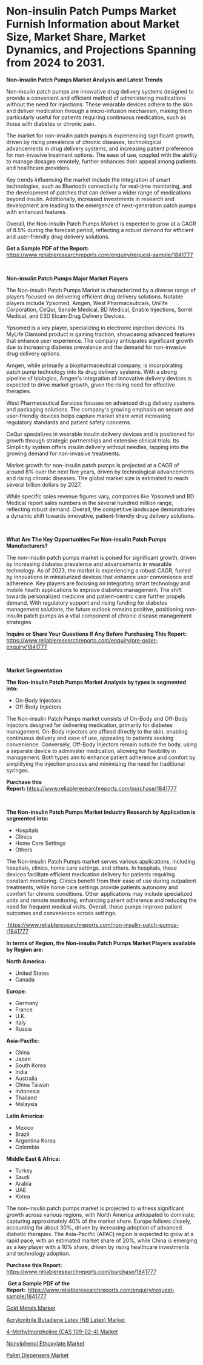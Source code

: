 <p><h1>Non-insulin Patch Pumps Market Furnish Information about Market Size, Market Share, Market Dynamics, and Projections Spanning from 2024 to 2031.</h1></p><p><strong>Non-insulin Patch Pumps Market Analysis and Latest Trends</strong></p>
<p><p>Non-insulin patch pumps are innovative drug delivery systems designed to provide a convenient and efficient method of administering medications without the need for injections. These wearable devices adhere to the skin and deliver medication through a micro-infusion mechanism, making them particularly useful for patients requiring continuous medication, such as those with diabetes or chronic pain. </p><p>The market for non-insulin patch pumps is experiencing significant growth, driven by rising prevalence of chronic diseases, technological advancements in drug delivery systems, and increasing patient preference for non-invasive treatment options. The ease of use, coupled with the ability to manage dosages remotely, further enhances their appeal among patients and healthcare providers.</p><p>Key trends influencing the market include the integration of smart technologies, such as Bluetooth connectivity for real-time monitoring, and the development of patches that can deliver a wider range of medications beyond insulin. Additionally, increased investments in research and development are leading to the emergence of next-generation patch pumps with enhanced features. </p><p>Overall, the Non-insulin Patch Pumps Market is expected to grow at a CAGR of 8.5% during the forecast period, reflecting a robust demand for efficient and user-friendly drug delivery solutions.</p></p>
<p><strong>Get a Sample PDF of the Report:&nbsp;</strong> <a href="https://www.reliableresearchreports.com/enquiry/request-sample/1841777?utm_campaign=34&utm_medium=2&utm_source=Github&utm_content=ia&utm_term=16102024&utm_id=non-insulin-patch-pumps">https://www.reliableresearchreports.com/enquiry/request-sample/1841777</a></p>
<p>&nbsp;</p>
<p><strong>Non-insulin Patch Pumps Major Market Players</strong></p>
<p><p>The Non-insulin Patch Pumps Market is characterized by a diverse range of players focused on delivering efficient drug delivery solutions. Notable players include Ypsomed, Amgen, West Pharmaceuticals, Unilife Corporation, CeQur, Sensile Medical, BD Medical, Enable Injections, Sorrel Medical, and E3D Elcam Drug Delivery Devices.</p><p>Ypsomed is a key player, specializing in electronic injection devices. Its MyLife Diamond product is gaining traction, showcasing advanced features that enhance user experience. The company anticipates significant growth due to increasing diabetes prevalence and the demand for non-invasive drug delivery options.</p><p>Amgen, while primarily a biopharmaceutical company, is incorporating patch pump technology into its drug delivery systems. With a strong pipeline of biologics, Amgen's integration of innovative delivery devices is expected to drive market growth, given the rising need for effective therapies.</p><p>West Pharmaceutical Services focuses on advanced drug delivery systems and packaging solutions. The company's growing emphasis on secure and user-friendly devices helps capture market share amid increasing regulatory standards and patient safety concerns.</p><p>CeQur specializes in wearable insulin delivery devices and is positioned for growth through strategic partnerships and extensive clinical trials. Its Simplicity system offers insulin delivery without needles, tapping into the growing demand for non-invasive treatments.</p><p>Market growth for non-insulin patch pumps is projected at a CAGR of around 8% over the next five years, driven by technological advancements and rising chronic diseases. The global market size is estimated to reach several billion dollars by 2027.</p><p>While specific sales revenue figures vary, companies like Ypsomed and BD Medical report sales numbers in the several hundred million range, reflecting robust demand. Overall, the competitive landscape demonstrates a dynamic shift towards innovative, patient-friendly drug delivery solutions.</p></p>
<p>&nbsp;</p>
<p><strong>What Are The Key Opportunities For Non-insulin Patch Pumps Manufacturers?</strong></p>
<p><p>The non-insulin patch pumps market is poised for significant growth, driven by increasing diabetes prevalence and advancements in wearable technology. As of 2023, the market is experiencing a robust CAGR, fueled by innovations in miniaturized devices that enhance user convenience and adherence. Key players are focusing on integrating smart technology and mobile health applications to improve diabetes management. The shift towards personalized medicine and patient-centric care further propels demand. With regulatory support and rising funding for diabetes management solutions, the future outlook remains positive, positioning non-insulin patch pumps as a vital component of chronic disease management strategies.</p></p>
<p><strong>Inquire or Share Your Questions If Any Before Purchasing This Report:</strong> <a href="https://www.reliableresearchreports.com/enquiry/pre-order-enquiry/1841777?utm_campaign=34&utm_medium=2&utm_source=Github&utm_content=ia&utm_term=16102024&utm_id=non-insulin-patch-pumps">https://www.reliableresearchreports.com/enquiry/pre-order-enquiry/1841777</a></p>
<p>&nbsp;</p>
<p><strong>Market Segmentation</strong></p>
<p><strong>The Non-insulin Patch Pumps Market Analysis by types is segmented into:</strong></p>
<p><ul><li>On-Body Injectors</li><li>Off-Body Injectors</li></ul></p>
<p><p>The Non-insulin Patch Pumps market consists of On-Body and Off-Body Injectors designed for delivering medication, primarily for diabetes management. On-Body Injectors are affixed directly to the skin, enabling continuous delivery and ease of use, appealing to patients seeking convenience. Conversely, Off-Body Injectors remain outside the body, using a separate device to administer medication, allowing for flexibility in management. Both types aim to enhance patient adherence and comfort by simplifying the injection process and minimizing the need for traditional syringes.</p></p>
<p><strong>Purchase this Report:&nbsp;</strong><a href="https://www.reliableresearchreports.com/purchase/1841777?utm_campaign=34&utm_medium=2&utm_source=Github&utm_content=ia&utm_term=16102024&utm_id=non-insulin-patch-pumps">https://www.reliableresearchreports.com/purchase/1841777</a></p>
<p>&nbsp;</p>
<p><strong>The Non-insulin Patch Pumps Market Industry Research by Application is segmented into:</strong></p>
<p><ul><li>Hospitals</li><li>Clinics</li><li>Home Care Settings</li><li>Others</li></ul></p>
<p><p>The Non-insulin Patch Pumps market serves various applications, including hospitals, clinics, home care settings, and others. In hospitals, these devices facilitate efficient medication delivery for patients requiring constant monitoring. Clinics benefit from their ease of use during outpatient treatments, while home care settings provide patients autonomy and comfort for chronic conditions. Other applications may include specialized units and remote monitoring, enhancing patient adherence and reducing the need for frequent medical visits. Overall, these pumps improve patient outcomes and convenience across settings.</p></p>
<p><a href="https://www.reliableresearchreports.com/non-insulin-patch-pumps-r1841777?utm_campaign=34&utm_medium=2&utm_source=Github&utm_content=ia&utm_term=16102024&utm_id=non-insulin-patch-pumps">&nbsp;https://www.reliableresearchreports.com/non-insulin-patch-pumps-r1841777</a></p>
<p><strong>In terms of Region, the Non-insulin Patch Pumps Market Players available by Region are:</strong></p>
<p>
    <p> <strong> North America: </strong>
        <ul>
            <li>United States</li>
            <li>Canada</li>
        </ul>
        </p> 
    <p> <strong> Europe: </strong>
        <ul>
            <li>Germany</li>
            <li>France</li>
            <li>U.K.</li>
            <li>Italy</li>
            <li>Russia</li>
        </ul>
        </p> 
    <p> <strong> Asia-Pacific: </strong>
        <ul>
            <li>China</li>
            <li>Japan</li>
            <li>South Korea</li>
            <li>India</li>
            <li>Australia</li>
            <li>China Taiwan</li>
            <li>Indonesia</li>
            <li>Thailand</li>
            <li>Malaysia</li>
        </ul>
        </p> 
    <p> <strong> Latin America: </strong>
        <ul>
            <li>Mexico</li>
            <li>Brazil</li>
            <li>Argentina Korea</li>
            <li>Colombia</li>
        </ul>
        </p> 
    <p> <strong> Middle East & Africa: </strong>
        <ul>
            <li>Turkey</li>
            <li>Saudi</li>
            <li>Arabia</li>
            <li>UAE</li>
            <li>Korea</li>
        </ul>
    </p>
    </p>
<p><p>The non-insulin patch pumps market is projected to witness significant growth across various regions, with North America anticipated to dominate, capturing approximately 40% of the market share. Europe follows closely, accounting for about 30%, driven by increasing adoption of advanced diabetic therapies. The Asia-Pacific (APAC) region is expected to grow at a rapid pace, with an estimated market share of 20%, while China is emerging as a key player with a 10% share, driven by rising healthcare investments and technology adoption.</p></p>
<p><strong>Purchase this Report: </strong><a href="https://www.reliableresearchreports.com/purchase/1841777?utm_campaign=34&utm_medium=2&utm_source=Github&utm_content=ia&utm_term=16102024&utm_id=non-insulin-patch-pumps">https://www.reliableresearchreports.com/purchase/1841777</a></p>
<p>&nbsp;<strong>Get a Sample PDF of the Report:&nbsp;&nbsp;</strong><a href="https://www.reliableresearchreports.com/enquiry/request-sample/1841777?utm_campaign=34&utm_medium=2&utm_source=Github&utm_content=ia&utm_term=16102024&utm_id=non-insulin-patch-pumps">https://www.reliableresearchreports.com/enquiry/request-sample/1841777</a></p>
<p><strong></strong></p>
<p><p><a href="https://www.linkedin.com/pulse/exploring-gold-metals-market-strategic-insights-growth-opportunities-pgkjf?utm_campaign=34&utm_medium=2&utm_source=Github&utm_content=ia&utm_term=16102024&utm_id=non-insulin-patch-pumps">Gold Metals Market</a></p><p><a href="https://github.com/kaufmannDavid16/Market-Research-Report-List-1/blob/main/acrylonitrile-butadiene-latex-nb-latex-market.md?utm_campaign=34&utm_medium=2&utm_source=Github&utm_content=ia&utm_term=16102024&utm_id=non-insulin-patch-pumps">Acrylonitrile Butadiene Latex (NB Latex) Market</a></p><p><a href="https://github.com/AlisaRowe24/Market-Research-Report-List-1/blob/main/4-methylmorpholine-cas-109-02-4-market.md?utm_campaign=34&utm_medium=2&utm_source=Github&utm_content=ia&utm_term=16102024&utm_id=non-insulin-patch-pumps">4-Methylmorpholine (CAS 109-02-4) Market</a></p><p><a href="https://www.linkedin.com/pulse/nonylphenol-ethoxylate-market-global-regional-analysis-focus-qwrff?utm_campaign=34&utm_medium=2&utm_source=Github&utm_content=ia&utm_term=16102024&utm_id=non-insulin-patch-pumps">Nonylphenol Ethoxylate Market</a></p><p><a href="https://issuu.com/reportprime-2/docs/pallet-dispensers-market-size-2030._92a241ea47e4c4?utm_campaign=34&utm_medium=2&utm_source=Github&utm_content=ia&utm_term=16102024&utm_id=non-insulin-patch-pumps">Pallet Dispensers Market</a></p></p>